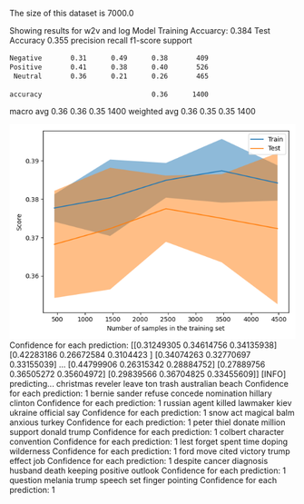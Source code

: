 The size of this dataset is 7000.0

Showing results for w2v and log Model
Training Accuarcy: 0.384
Test Accuracy 0.355
              precision    recall  f1-score   support

    Negative       0.31      0.49      0.38       409
    Positive       0.41      0.38      0.40       526
     Neutral       0.36      0.21      0.26       465

    accuracy                           0.36      1400
   macro avg       0.36      0.36      0.35      1400
weighted avg       0.36      0.35      0.35      1400

![](../plots/plot_acc_20230820-1846.png)
Confidence for each prediction: [[0.31249305 0.34614756 0.34135938]
 [0.42283186 0.26672584 0.3104423 ]
 [0.34074263 0.32770697 0.33155039]
 ...
 [0.44799906 0.26315342 0.28884752]
 [0.27889756 0.36505272 0.35604972]
 [0.29839566 0.36704825 0.33455609]]
[INFO] predicting...
christmas reveler leave ton trash australian beach
Confidence for each prediction: 1
bernie sander refuse concede nomination hillary clinton
Confidence for each prediction: 1
russian agent killed lawmaker kiev ukraine official say
Confidence for each prediction: 1
snow act magical balm anxious turkey
Confidence for each prediction: 1
peter thiel donate million support donald trump
Confidence for each prediction: 1
colbert character convention
Confidence for each prediction: 1
lest forget spent time doping wilderness
Confidence for each prediction: 1
ford move cited victory trump effect job
Confidence for each prediction: 1
despite cancer diagnosis husband death keeping positive outlook
Confidence for each prediction: 1
question melania trump speech set finger pointing
Confidence for each prediction: 1
